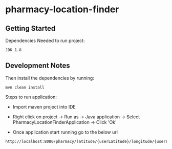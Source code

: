 # pharmacy-location-finder

## Getting Started

Dependencies Needed to run project:
```
JDK 1.8
```
## Development Notes
Then install the dependencies by running:
```
mvn clean install
```

Steps to run application:
- Import maven project into IDE

- Right click on project -> Run as -> Java application -> Select PharmacyLocationFinderApplication -> Click 'Ok'

- Once application start running go to the below url

```sh
http://localhost:8080/pharmacy/latitude/{userLatitude}/longitude/{userLongitude}
```
